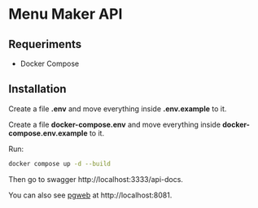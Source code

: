 # Menu Maker API

## Requeriments

- Docker Compose

## Installation

Create a file **.env** and move everything inside **.env.example** to it.

Create a file **docker-compose.env** and move everything inside **docker-compose.env.example** to it.

Run:
```bash
docker compose up -d --build
```

Then go to swagger http://localhost:3333/api-docs.

You can also see [pgweb](https://hub.docker.com/r/sosedoff/pgweb) at http://localhost:8081.
